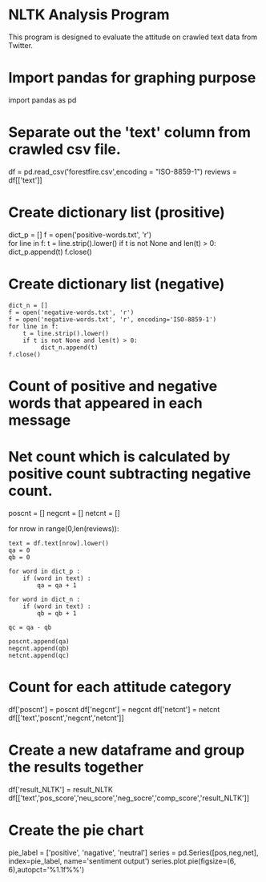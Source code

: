 # NLTK Analysis Program
This program is designed to evaluate the attitude on crawled text data from Twitter. 

# Import pandas for graphing purpose
import pandas as pd

# Separate out the 'text' column from crawled csv file. 
df = pd.read_csv('forestfire.csv',encoding = "ISO-8859-1")
reviews = df[['text']]

# Create dictionary list (prositive)

dict_p = []
f = open('positive-words.txt', 'r')   
for line in f:
    t = line.strip().lower()
    if t is not None and len(t) > 0:
        dict_p.append(t)
f.close()

# Create dictionary list (negative)
```
dict_n = []
f = open('negative-words.txt', 'r')
f = open('negative-words.txt', 'r', encoding='ISO-8859-1') 
for line in f:
    t = line.strip().lower()
    if t is not None and len(t) > 0:
         dict_n.append(t)
f.close()
```
# Count of positive and negative words that appeared in each message
# Net count which is calculated by positive count subtracting negative count. 

poscnt = []
negcnt = []
netcnt = []

for nrow in range(0,len(reviews)):
    
    text = df.text[nrow].lower()
    qa = 0
    qb = 0

    for word in dict_p :
        if (word in text) :
            qa = qa + 1

    for word in dict_n :
        if (word in text) :
            qb = qb + 1

    qc = qa - qb
    
    poscnt.append(qa)
    negcnt.append(qb)
    netcnt.append(qc)
    
# Count for each attitude category    
df['poscnt'] = poscnt
df['negcnt'] = negcnt
df['netcnt'] = netcnt
df[['text','poscnt','negcnt','netcnt']]

# Create a new dataframe and group the results together

df['result_NLTK'] = result_NLTK
df[['text','pos_score','neu_score','neg_socre','comp_score','result_NLTK']]

# Create the pie chart
pie_label = ['positive', 'nagative', 'neutral']
series = pd.Series([pos,neg,net], 
                   index=pie_label, 
                   name='sentiment output')
series.plot.pie(figsize=(6, 6),autopct='%1.1f%%')
